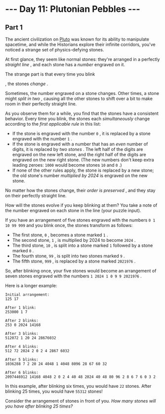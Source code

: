 # --- Day 11: Plutonian Pebbles ---

## Part 1



The ancient civilization on
[Pluto](/2019/day/20)
was known for its ability to manipulate spacetime, and while the Historians explore their infinite corridors, you've noticed a strange set of physics-defying stones.

At first glance, they seem like normal stones: they're arranged in a perfectly
*straight line*
, and each stone has a
*number*
engraved on it.

The strange part is that every time you
blink

, the stones
*change*
.

Sometimes, the number engraved on a stone changes. Other times, a stone might
*split in two*
, causing all the other stones to shift over a bit to make room in their perfectly straight line.

As you observe them for a while, you find that the stones have a consistent behavior. Every time you blink, the stones each
*simultaneously*
change according to the
*first applicable rule*
in this list:

* If the stone is engraved with the number
  `0`
  , it is replaced by a stone engraved with the number
  `1`
  .
* If the stone is engraved with a number that has an
  *even*
  number of digits, it is replaced by
  *two stones*
  . The left half of the digits are engraved on the new left stone, and the right half of the digits are engraved on the new right stone. (The new numbers don't keep extra leading zeroes:
  `1000`
  would become stones
  `10`
  and
  `0`
  .)
* If none of the other rules apply, the stone is replaced by a new stone; the old stone's number
  *multiplied by 2024*
  is engraved on the new stone.

No matter how the stones change, their
*order is preserved*
, and they stay on their perfectly straight line.

How will the stones evolve if you keep blinking at them? You take a note of the number engraved on each stone in the line (your puzzle input).

If you have an arrangement of five stones engraved with the numbers
`0 1 10 99 999`
and you blink once, the stones transform as follows:

* The first stone,
  `0`
  , becomes a stone marked
  `1`
  .
* The second stone,
  `1`
  , is multiplied by 2024 to become
  `2024`
  .
* The third stone,
  `10`
  , is split into a stone marked
  `1`
  followed by a stone marked
  `0`
  .
* The fourth stone,
  `99`
  , is split into two stones marked
  `9`
  .
* The fifth stone,
  `999`
  , is replaced by a stone marked
  `2021976`
  .

So, after blinking once, your five stones would become an arrangement of seven stones engraved with the numbers
`1 2024 1 0 9 9 2021976`
.

Here is a longer example:

```
Initial arrangement:
125 17

After 1 blink:
253000 1 7

After 2 blinks:
253 0 2024 14168

After 3 blinks:
512072 1 20 24 28676032

After 4 blinks:
512 72 2024 2 0 2 4 2867 6032

After 5 blinks:
1036288 7 2 20 24 4048 1 4048 8096 28 67 60 32

After 6 blinks:
2097446912 14168 4048 2 0 2 4 40 48 2024 40 48 80 96 2 8 6 7 6 0 3 2

```

In this example, after blinking six times, you would have
`22`
stones. After blinking 25 times, you would have
`55312`
stones!

Consider the arrangement of stones in front of you.
*How many stones will you have after blinking 25 times?*




